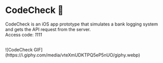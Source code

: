 # CodeCheck 🔐


CodeCheck is an iOS app prototype that simulates a bank logging system and gets the API request from the server.<br>
Access code: <i>1111</i>

<br>
![CodeCheck GIF](https://i.giphy.com/media/vteXmUDKTPQ5eP5nUO/giphy.webp)
